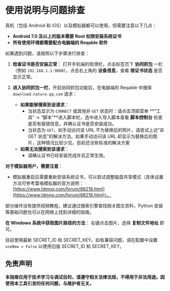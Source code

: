 # 使用说明与问题排查

真机（包括 Android 和 iOS）以及模拟器都可以使用，但需要注意以下几点：

*   **Android 7.0 及以上的版本需要 Root 权限安装系统证书**
*   **所有使用环境都需要配合电脑端的 Reqable 软件**

如果遇到问题，请按照以下步骤进行排查：

1.  **检查证书是否安装正常**：
    打开手机端的侧滑栏，点击标签页下 **协同抓包** 一栏（例如 `192.168.1.1:9000`），点击右上角的 **设备信息**，查看 **根证书状态** 是否显示正常。

2.  **进入协同抓包一栏**，开启协同抓包功能后，在电脑端的 Reqable 中搜索 `download.nature.qq.com` 请求：
    *   **如果能够搜索到该请求**：
        *   当状态显示为 `CONNECT` 或其他非 `GET` 状态时：请点击顶部菜单 **“工具” → “脚本”**进入脚本栏，选中进入导入脚本查看 **脚本控制台** 检查是否有报错信息，并确认证书是否安装成功。
        *   当状态为 `GET`，如手动访问该 URL 不为替换后的照片，请尝试上述“非 GET 状态”的解决方法。如果手动访问该 URL 却显示为替换后的图片，这种情况比较少见，目前还没有标准的解决方案
    *   **如果无法搜索到该请求**：
        *   请确认证书已经安装完成并且正常生效。

**对于模拟器用户，需要注意**：

*   模拟器重启后需要重新安装系统证书，可以尝试调整磁盘共享模式（具体设置方法可参考雷电模拟器的官方说明：[https://www.ldmnq.com/forum/88218.html](https://www.ldmnq.com/forum/88218.html)）。

部分操作没有提供视频教程，建议通过搜索引擎查找相关图文资料，Python 安装等基础问题也可以在网络上找到详细的指南。

**在 Windows 系统中获取图片路径的方法**： 右键点击图片，选择 **复制文件地址** 即可。

目前使用最新 SECRET_ID 和 SECRET_KEY。如有兼容问题，请在配置中设置 `useNew = False` 以使用旧版 SECRET_ID 和 SECRET_KEY。

## 免责声明

**本指南仅用于技术学习与调试目的，请遵守相关法律法规，不得用于非法用途。因使用本工具引发的任何问题，与维护者无关。**